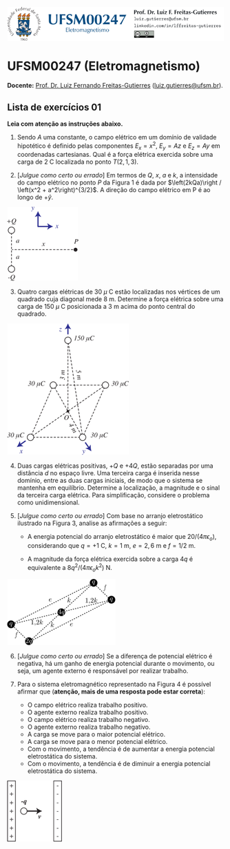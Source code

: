 ![](Header.png "UFSM-CT-DESP-UFSM00247")

# UFSM00247 (Eletromagnetismo)

**Docente:** [Prof. Dr. Luiz Fernando Freitas-Gutierres](https://www.linkedin.com/in/lffreitas-gutierres/) ([luiz.gutierres@ufsm.br](mailto:luiz.gutierres@ufsm.br)). 

## Lista de exercícios 01

**Leia com atenção as instruções abaixo.**

1. Sendo $A$ uma constante, o campo elétrico em um domínio de validade hipotético é definido pelas componentes $E_x = x^2$, $E_y = Az$ e $E_z = Ay$ em coordenadas cartesianas. Qual é a força elétrica exercida sobre uma carga de 2 C localizada no ponto $T\left(2,1,3\right)$.

2. [*Julgue como certo ou errado*] Em termos de $Q$, $x$, $a$ e $k$, a intensidade do campo elétrico no ponto $P$ da Figura 1 é dada por $\left(2kQa)\right / \left(x^2 + a^2\right)^{3/2}$. A direção do campo elétrico em P é ao longo de $+\hat{y}$.

![](Fig01.png "Figura 1")

3. Quatro cargas elétricas de 30 $\mu$ C estão localizadas nos vértices de um quadrado cuja diagonal mede 8 m. Determine a força elétrica sobre uma carga de 150 $\mu$ C posicionada a 3 m acima do ponto central do quadrado.

![](Fig02.png "Figura 2")

4. Duas cargas elétricas positivas, $+Q$ e $+4Q$, estão separadas por uma distância $d$ no espaço livre. Uma terceira carga é inserida nesse domínio, entre as duas cargas iniciais, de modo que o sistema se mantenha em equilíbrio. Determine a localização, a magnitude e o sinal da terceira carga elétrica. Para simplificação, considere o problema como unidimensional.

5. [*Julgue como certo ou errado*] Com base no arranjo eletrostático ilustrado na Figura 3, analise as afirmações a seguir:

    - A energia potencial do arranjo eletrostático é maior que $20/\left(4 \pi \epsilon_o\right)$, considerando que $q = + 1$ C, $k = 1$ m, $e = 2{,}6$ m e $f = 1/2$ m.

    - A magnitude da força elétrica exercida sobre a carga $4q$ é equivalente a $8q^2 / \left(4 \pi \epsilon_o k^2 \right)$ N.

![](Fig03.png "Figura 3")

6. [*Julgue como certo ou errado*] Se a diferença de potencial elétrico é negativa, há um ganho de energia potencial durante o movimento, ou seja, um agente externo é responsável por realizar trabalho.

7. Para o sistema eletromagnético representado na Figura 4 é possível afirmar que (**atenção, mais de uma resposta pode estar correta**):

    - O campo elétrico realiza trabalho positivo.
    - O agente externo realiza trabalho positivo.
    - O campo elétrico realiza trabalho negativo.
    - O agente externo realiza trabalho negativo.
    - A carga se move para o maior potencial elétrico.
    - A carga se move para o menor potencial elétrico.
    - Com o movimento, a tendência é de aumentar a energia potencial eletrostática do sistema.
    - Com o movimento, a tendência é de diminuir a energia potencial eletrostática do sistema.

![](Fig04.png "Figura 4")
